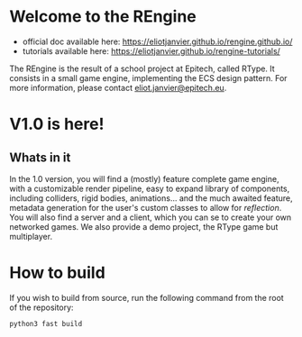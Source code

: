 # Welcome to the REngine
- official doc available here: https://eliotjanvier.github.io/rengine.github.io/
- tutorials available here: https://eliotjanvier.github.io/rengine-tutorials/

The REngine is the result of a school project at Epitech, called RType. It consists in a small game engine, implementing the ECS design pattern.
For more information, please contact eliot.janvier@epitech.eu.

# V1.0 is here!

## Whats in it

In the 1.0 version, you will find a (mostly) feature complete game engine, with a customizable render pipeline, easy to expand library of components, including colliders, rigid bodies, animations... and the much awaited feature, metadata generation for the user's custom classes to allow for *reflection*. You will also find a server and a client, which you can se to create your own networked games. We also provide a demo project, the RType game but multiplayer.

# How to build
If you wish to build from source, run the following command from the root of the repository:
```bash
python3 fast build
```
